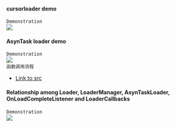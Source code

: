 #### cursorloader demo
`Demonstration`<br>
![](https://github.com/cc-shifo/loaders/raw/master/Screenshot1.png)<br>

#### AsynTask loader demo
`Demonstration`<br>
![](https://github.com/cc-shifo/loaders/raw/master/Screenshot2.png)<br>
`函数调用流程`<br>
* [Link to src](https://github.com/cc-shifo/loaders/tree/master/loader原理.txt "src")<br>

#### Relationship among Loader, LoaderManager, AsynTaskLoader, OnLoadCompleteListener and LoaderCallbacks
`Demonstration`<br>
![](https://github.com/cc-shifo/loaders/raw/master/loader与loaderManager以及AsynTask关系.png)<br>
